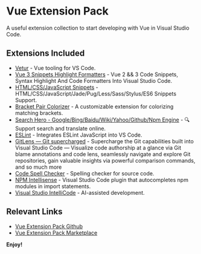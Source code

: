 # Vue Extension Pack

A useful extension collection to start developing with Vue in Visual Studio Code.

## Extensions Included

- [Vetur](https://marketplace.visualstudio.com/items?itemName=octref.vetur) - Vue tooling for VS Code.
- [Vue 3 Snippets Highlight Formatters](https://marketplace.visualstudio.com/items?itemName=Wscats.vue) - Vue 2 && 3 Code Snippets, Syntax Highlight And Code Formatters Into Visual Studio Code.
- [HTML/CSS/JavaScript Snippets](https://marketplace.visualstudio.com/items?itemName=Wscats.html-snippets) - HTML/CSS/JavaScript/Jade/Pug/Less/Sass/Stylus/ES6 Snippets Support.
- [Bracket Pair Colorizer](https://marketplace.visualstudio.com/items?itemName=CoenraadS.bracket-pair-colorizer) - A customizable extension for colorizing matching brackets.
- [Search Hero - Google/Bing/Baidu/Wiki/Yahoo/Github/Npm Engine](https://marketplace.visualstudio.com/items?itemName=Wscats.search) - 🔍Support search and translate online.
- [ESLint](https://marketplace.visualstudio.com/items?itemName=dbaeumer.vscode-eslint) - Integrates ESLint JavaScript into VS Code.
- [GitLens — Git supercharged](https://marketplace.visualstudio.com/items?itemName=eamodio.gitlens) - Supercharge the Git capabilities built into Visual Studio Code — Visualize code authorship at a glance via Git blame annotations and code lens, seamlessly navigate and explore Git repositories, gain valuable insights via powerful comparison commands, and so much more
- [Code Spell Checker](https://marketplace.visualstudio.com/items?itemName=streetsidesoftware.code-spell-checker) - Spelling checker for source code.
- [NPM Intellisense](https://marketplace.visualstudio.com/items?itemName=christian-kohler.npm-intellisense) - Visual Studio Code plugin that autocompletes npm modules in import statements.
- [Visual Studio IntelliCode](https://marketplace.visualstudio.com/items?itemName=visualstudioexptteam.vscodeintellicode) - AI-assisted development.

## Relevant Links

- [Vue Extension Pack Github](https://github.com/Wscats/vue-extension-pack)
- [Vue Extension Pack Marketplace](https://marketplace.visualstudio.com/items?itemName=Wscats.vue-extensionpack)

**Enjoy!**
